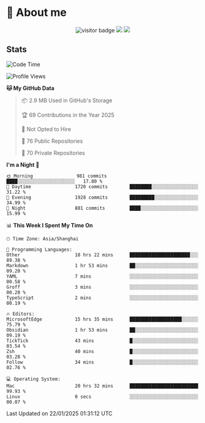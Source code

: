 <!-- ![](https://youpai.roccoshi.top/img/20200804214216.png) -->

# 🧐 About me
 
<p align="center">
<img src="https://visitor-badge.laobi.icu/badge?page_id=Lincest.Lincest&title=hits" alt="visitor badge"/>
<a href="mailto:imroccoshi@gmail.com"><img src="https://img.shields.io/badge/gmail-imroccoshi%40gmail.com-red"></a>
<a href="https://blog.roccoshi.top"><img src="https://img.shields.io/badge/blog-roccoshi-green"></a>
</p>

## Stats

<!--START_SECTION:waka-->
![Code Time](http://img.shields.io/badge/Code%20Time-1%2C940%20hrs%2056%20mins-blue)

![Profile Views](http://img.shields.io/badge/Profile%20Views-0-blue)

**🐱 My GitHub Data** 

> 📦 2.9 MB Used in GitHub's Storage 
 > 
> 🏆 69 Contributions in the Year 2025
 > 
> 🚫 Not Opted to Hire
 > 
> 📜 76 Public Repositories 
 > 
> 🔑 70 Private Repositories 
 > 
**I'm a Night 🦉** 

```text
🌞 Morning                981 commits         ████░░░░░░░░░░░░░░░░░░░░░   17.80 % 
🌆 Daytime                1720 commits        ████████░░░░░░░░░░░░░░░░░   31.22 % 
🌃 Evening                1928 commits        █████████░░░░░░░░░░░░░░░░   34.99 % 
🌙 Night                  881 commits         ████░░░░░░░░░░░░░░░░░░░░░   15.99 % 
```


📊 **This Week I Spent My Time On** 

```text
🕑︎ Time Zone: Asia/Shanghai

💬 Programming Languages: 
Other                    18 hrs 22 mins      ██████████████████████░░░   89.38 % 
Markdown                 1 hr 53 mins        ██░░░░░░░░░░░░░░░░░░░░░░░   09.20 % 
YAML                     7 mins              ░░░░░░░░░░░░░░░░░░░░░░░░░   00.58 % 
Groff                    3 mins              ░░░░░░░░░░░░░░░░░░░░░░░░░   00.28 % 
TypeScript               2 mins              ░░░░░░░░░░░░░░░░░░░░░░░░░   00.19 % 

🔥 Editors: 
MicrosoftEdge            15 hrs 35 mins      ███████████████████░░░░░░   75.79 % 
Obsidian                 1 hr 53 mins        ██░░░░░░░░░░░░░░░░░░░░░░░   09.19 % 
TickTick                 43 mins             █░░░░░░░░░░░░░░░░░░░░░░░░   03.54 % 
Zsh                      40 mins             █░░░░░░░░░░░░░░░░░░░░░░░░   03.28 % 
Follow                   34 mins             █░░░░░░░░░░░░░░░░░░░░░░░░   02.76 % 

💻 Operating System: 
Mac                      20 hrs 32 mins      █████████████████████████   99.93 % 
Linux                    0 secs              ░░░░░░░░░░░░░░░░░░░░░░░░░   00.07 % 
```


 Last Updated on 22/01/2025 01:31:12 UTC
<!--END_SECTION:waka-->


